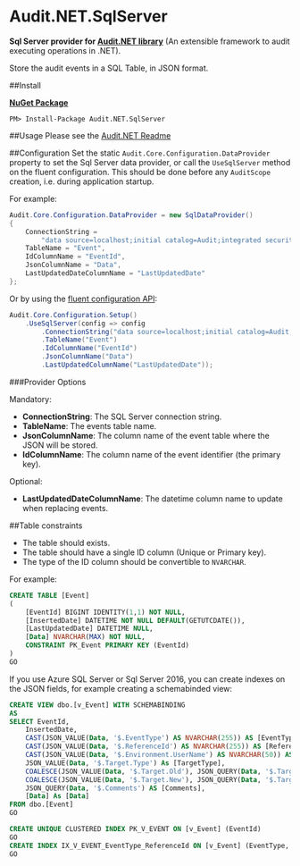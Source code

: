 # Audit.NET.SqlServer
**Sql Server provider for [Audit.NET library](https://github.com/thepirat000/Audit.NET)** (An extensible framework to audit executing operations in .NET).

Store the audit events in a SQL Table, in JSON format.

##Install

**[NuGet Package](https://www.nuget.org/packages/Audit.NET.SqlServer/)**
```
PM> Install-Package Audit.NET.SqlServer
```

##Usage
Please see the [Audit.NET Readme](https://github.com/thepirat000/Audit.NET#usage)

##Configuration
Set the static `Audit.Core.Configuration.DataProvider` property to set the Sql Server data provider, or call the `UseSqlServer` method on the fluent configuration. This should be done before any `AuditScope` creation, i.e. during application startup.

For example:
```c#
Audit.Core.Configuration.DataProvider = new SqlDataProvider()
{
    ConnectionString =
        "data source=localhost;initial catalog=Audit;integrated security=true;",
    TableName = "Event",
    IdColumnName = "EventId",
    JsonColumnName = "Data",
    LastUpdatedDateColumnName = "LastUpdatedDate"
};
```

Or by using the [fluent configuration API](https://github.com/thepirat000/Audit.NET#configuration-fluent-api):
```c#
Audit.Core.Configuration.Setup()
    .UseSqlServer(config => config
        .ConnectionString("data source=localhost;initial catalog=Audit;integrated security=true;")
        .TableName("Event")
        .IdColumnName("EventId")
        .JsonColumnName("Data")
        .LastUpdatedColumnName("LastUpdatedDate"));
```

###Provider Options

Mandatory:
- **ConnectionString**: The SQL Server connection string.
- **TableName**: The events table name.
- **JsonColumnName**: The column name of the event table where the JSON will be stored.
- **IdColumnName**: The column name of the event identifier (the primary key).

Optional:
- **LastUpdatedDateColumnName**: The datetime column name to update when replacing events.

##Table constraints

- The table should exists. 
- The table should have a single ID column (Unique or Primary key).
- The type of the ID column should be convertible to `NVARCHAR`.

For example:
```SQL
CREATE TABLE [Event]
(
	[EventId] BIGINT IDENTITY(1,1) NOT NULL,
	[InsertedDate] DATETIME NOT NULL DEFAULT(GETUTCDATE()),
	[LastUpdatedDate] DATETIME NULL,
	[Data] NVARCHAR(MAX) NOT NULL,
	CONSTRAINT PK_Event PRIMARY KEY (EventId)
)
GO
```

If you use Azure SQL Server or Sql Server 2016, you can create indexes on the JSON fields, for example creating a schemabinded view:

```SQL
CREATE VIEW dbo.[v_Event] WITH SCHEMABINDING
AS
SELECT EventId, 
	InsertedDate,
	CAST(JSON_VALUE(Data, '$.EventType') AS NVARCHAR(255)) AS [EventType],
	CAST(JSON_VALUE(Data, '$.ReferenceId') AS NVARCHAR(255)) AS [ReferenceId],
	CAST(JSON_VALUE(Data, '$.Environment.UserName') AS NVARCHAR(50)) AS [UserName],
	JSON_VALUE(Data, '$.Target.Type') As [TargetType],
	COALESCE(JSON_VALUE(Data, '$.Target.Old'), JSON_QUERY(Data, '$.Target.Old')) AS [TargetOld],
	COALESCE(JSON_VALUE(Data, '$.Target.New'), JSON_QUERY(Data, '$.Target.New')) AS [TargetNew],
	JSON_QUERY(Data, '$.Comments') AS [Comments],
	[Data] As [Data]
FROM dbo.[Event]
GO

CREATE UNIQUE CLUSTERED INDEX PK_V_EVENT ON [v_Event] (EventId)
GO
CREATE INDEX IX_V_EVENT_EventType_ReferenceId ON [v_Event] (EventType, ReferenceId)
GO
```
